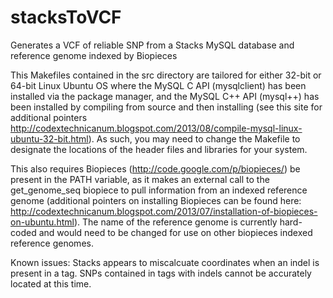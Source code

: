 stacksToVCF
===========

Generates a VCF of reliable SNP from a Stacks MySQL database and reference genome indexed by Biopieces


This Makefiles contained in the src directory are tailored for either 32-bit or 64-bit Linux Ubuntu OS where the MySQL C API (mysqlclient) has been installed via the package manager, and the MySQL C++ API (mysql++) has been installed by compiling from source and then installing (see this site for additional pointers http://codextechnicanum.blogspot.com/2013/08/compile-mysql-linux-ubuntu-32-bit.html). As such, you may need to change the Makefile to designate the locations of the header files and libraries for your system.

This also requires Biopieces (http://code.google.com/p/biopieces/) be present in the PATH variable, as it makes an external call to the get_genome_seq biopiece to pull information from an indexed reference genome (additional pointers on installing Biopieces can be found here: http://codextechnicanum.blogspot.com/2013/07/installation-of-biopieces-on-ubuntu.html). The name of the reference genome is currently hard-coded and would need to be changed for use on other biopieces indexed reference genomes.

Known issues:
Stacks appears to miscalcuate coordinates when an indel is present in a tag. SNPs contained in tags with indels cannot be accurately located at this time.
